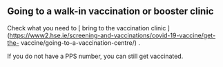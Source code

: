##  Going to a walk-in vaccination or booster clinic

Check what you need to [ bring to the vaccination clinic
](https://www2.hse.ie/screening-and-vaccinations/covid-19-vaccine/get-the-
vaccine/going-to-a-vaccination-centre/) .

If you do not have a PPS number, you can still get vaccinated.

